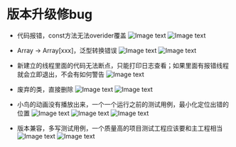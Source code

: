 # 版本升级修bug

- 代码报错，const方法无法overider覆盖
  ![Image text](image/298/img_1.png)
  ![Image text](image/298/img_8.png)

- Array -> Array[xxx]，泛型转换错误
  ![Image text](image/298/img_4.png)
  ![Image text](image/298/img_9.png)


- 新建立的线程里面的代码无法断点，只能打印日志查看；如果里面有报错线程就会立即退出，不会有如何警告
  ![Image text](image/298/img_5.png)

- 废弃的类，直接删除
  ![Image text](image/298/img_6.png)
  ![Image text](image/298/img_7.png)


- 小鸟的动画没有播放出来，一个一个运行之前的测试用例，最小化定位出错的位置
  ![Image text](image/298/img.png)
  ![Image text](image/298/img_2.png)
  ![Image text](image/298/img_3.png)

- 版本兼容，多写测试用例，一个质量高的项目测试工程应该要和主工程相当
  ![Image text](image/298/img_10.png)
  ![Image text](image/298/img_11.png)
